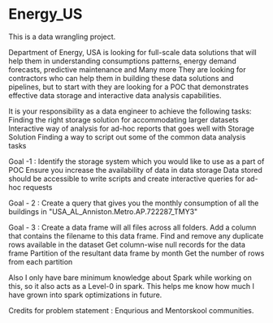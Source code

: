 # Energy_US
This is a data wrangling project.

Department of Energy, USA is looking for full-scale data solutions that  will help them in
understanding consumptions patterns,
energy demand forecasts,
predictive maintenance and Many more
They are looking for contractors who can help them in building these data solutions and pipelines, but to start with they are looking for a POC that demonstrates effective data storage and interactive data analysis capabilities.

It is your responsibility as a data engineer to achieve the following tasks:
Finding the right storage solution for accommodating larger datasets
Interactive way of analysis for ad-hoc reports that goes well with Storage Solution
Finding a way to script out some of the common data analysis tasks

Goal -1 :
Identify the storage system which you would like to use as a part of POC
Ensure you increase the availability of data in data storage
Data stored should be accessible to write scripts and create interactive queries for ad-hoc requests


Goal - 2 :
Create a query that gives you the monthly consumption of all the buildings in "USA_AL_Anniston.Metro.AP.722287_TMY3"


Goal - 3 :
Create a data frame will all files across all folders.
Add a column that contains the filename to this data frame.
Find and remove any duplicate rows available in the dataset
Get column-wise null records for the data frame
Partition of the resultant data frame by month
Get the number of rows from each partition


Also I only have bare minimum knowledge about Spark while working on this, so it also acts as a Level-0 in spark. This helps me know how much I have grown into spark optimizations in future.

Credits for problem statement : Enqurious and Mentorskool communities.

